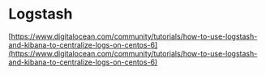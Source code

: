 # Logstash

[https://www.digitalocean.com/community/tutorials/how-to-use-logstash-and-kibana-to-centralize-logs-on-centos-6](https://www.digitalocean.com/community/tutorials/how-to-use-logstash-and-kibana-to-centralize-logs-on-centos-6)